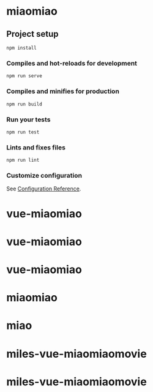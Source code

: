 # miaomiao

## Project setup
```
npm install
```

### Compiles and hot-reloads for development
```
npm run serve
```

### Compiles and minifies for production
```
npm run build
```

### Run your tests
```
npm run test
```

### Lints and fixes files
```
npm run lint
```

### Customize configuration
See [Configuration Reference](https://cli.vuejs.org/config/).
# vue-miaomiao
# vue-miaomiao
# vue-miaomiao
# miaomiao
# miao
# miles-vue-miaomiaomovie
# miles-vue-miaomiaomovie
